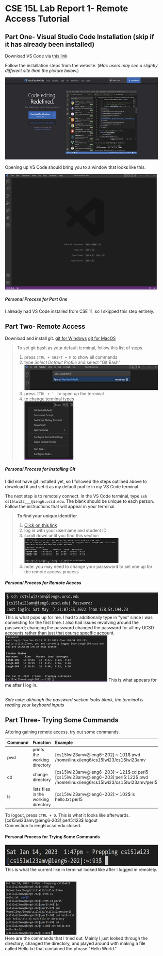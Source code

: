 # **CSE 15L Lab Report 1- Remote Access Tutorial**

## Part One- Visual Studio Code Installation (skip if it has already been installed)

Download VS Code via [this link](https://code.visualstudio.com/)

Follow the installation steps from the website. (*Mac users may see a slightly different site than the picture below.*)

<img src="labreportone_vs_1.png" alt="" title="VS Code Website" width="580" height="270" />

Opening up VS Code should bring you to a window that looks like this:

<img src="labreportone_vs_2.png" alt="" title="VS Code Window" width="500" height="380" />

##### **Personal Process for Part One**
I already had VS Code installed from CSE 11, so I skipped this step entirely.

## Part Two- Remote Access

Download and install git.
[git for Windows](https://gitforwindows.org/)
[git for MacOS](https://git-scm.com/download/mac)

> To set git bash as your default terminal, follow this list of steps.
> 1. press ```CTRL + SHIFT + P``` to show all commands
> 2. type *Select Default Profile* and select "Git Bash"<br /> <img src="labreportone_ra_1.png" alt="" title="Command Line" width="633" height="83" />
> 3. press ```CTRL + ` ```  to open up the terminal
> 4. to change terminal types <br /> <img src="labreportone_ra_2.png" alt="." title="." width="161" height="192" />`

##### **Personal Process for Installing Git**
I did not have git installed yet, so I followed the steps outlined above to download it and set it as my default profile in my VS Code terminal.

The next step is to remotely connect. In the VS Code terminal, type ```ssh cs15lwi23___@ieng6.ucsd.edu```.
The blank should be unique to each person.
Follow the instructions that will appear in your terminal.

> **To find your unique identifier**
> 1. [Click on this link](https://sdacs.ucsd.edu/~icc/index.php)
> 2. log in with your username and student ID
> 3. scroll down until you find this section <br /> <img src="labreportone_ra_4.png" alt="" title="STudent Account" width="310" height="82" />
> 4. note: you may need to change your passsword to set one up for the remote access process

##### **Personal Process for Remote Access**
<img src="labreportone_ra_3.png" alt="" title="VS Code Terminal" width="625" height= "70" />
This is what pops up for me. I had to additionally type in "yes" since I was connecting for the first time. I also had issues revolving around the password; changing the password changed the password for all my UCSD accounts rather than just that course specific account.

<img src="labreportone_ra_4.png" alt="" title="VS Code Terminal" width="337" height= "152" />
This is what appears for me after I log in.

<br /> *Side note: although the password section looks blank, the terminal is reading your keyboard inputs*

## Part Three- Trying Some Commands
Aftering gaining remote access, try out some commands.

| Command | Function | Example |
| :--- | :--- | :---|
| pwd | prints the working directory | [cs15lwi23amv@ieng6-202]:~:101$ pwd <br /> /home/linux/ieng6/cs15lwi23/cs15lwi23amv |
| cd | change directory | [cs15lwi23amv@ieng6-203]:~:121$ cd perl5 <br /> [cs15lwi23amv@ieng6-203]:perl5:122$ pwd <br /> /home/linux/ieng6/cs15lwi23/cs15lwi23amv/perl5|
| ls | lists files in the working directory | [cs15lwi23amv@ieng6-202]:~:102$ ls <br /> hello.txt  perl5 |



To logout, press ```CTRL + D```. This is what it looks like afterwards.
[cs15lwi23amv@ieng6-203]:perl5:123$ logout <br /> Connection to ieng6.ucsd.edu closed.

#### **Personal Process for Trying Some Commands**
<img src="labreportone_cmd_1.png" alt="" title="Initial Logging In" width="625" height= "70" />
<br /> This is what the current like in terminal looked like after I logged in remotely.

<br /> <img src="labreportone_cmd_2.png" alt="" title="Commands Tried" width="235" height= "175" />
<br /> Here are the commands that I tried out. Mainly I just looked through the directory, changed the directory, and played around with making a file called Hello.txt that contained the phrase "Hello World."


